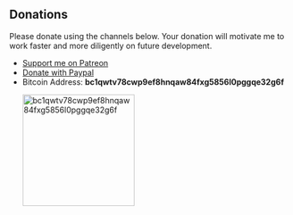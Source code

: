 ## Donations

Please donate using the channels below. Your donation will motivate me to work faster and more diligently on future development.

- [Support me on Patreon](https://www.patreon.com/bajoframework)
- [Donate with Paypal](https://www.paypal.com/ncp/payment/EWLERL7SCUU64)
- Bitcoin Address: **bc1qwtv78cwp9ef8hnqaw84fxg5856l0pggqe32g6f**
  <p><img alt="bc1qwtv78cwp9ef8hnqaw84fxg5856l0pggqe32g6f" src="static/bitcoin.jpeg" width="200" height="200" /></p>
